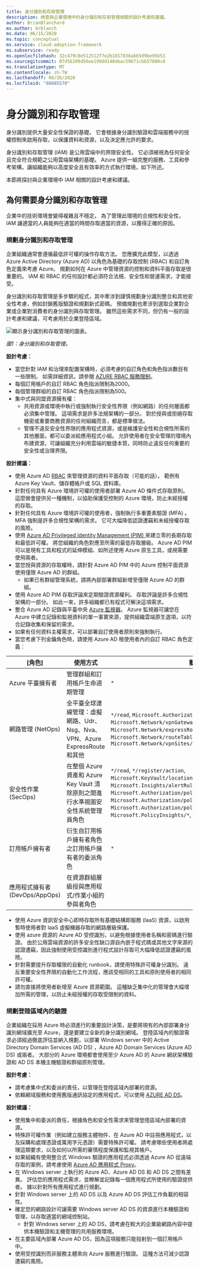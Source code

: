 ```yaml
---
title: 身分識別和存取管理
description: 檢查與企業環境中的身分識別和存取管理相關的設計考慮和建議。
author: BrianBlanchard
ms.author: brblanch
ms.date: 06/15/2020
ms.topic: conceptual
ms.service: cloud-adoption-framework
ms.subservice: ready
ms.openlocfilehash: 32c479c8e512512f7e2b1817838ab65d9be95b53
ms.sourcegitcommit: 07d56209d56ee199dd148dbac59671cbb57880c0
ms.translationtype: MT
ms.contentlocale: zh-TW
ms.lasthandoff: 08/26/2020
ms.locfileid: "88885570"
---
```

# <a name="identity-and-access-management"></a>身分識別和存取管理

身分識別提供大量安全性保證的基礎。 它會根據身分識別驗證和雲端服務中的授權控制來啟用存取，以保護資料和資源，以及決定應允許的要求。

身分識別和存取管理 (IAM) 是公用雲端中的界限安全性。 它必須被視為任何安全且完全符合規範之公用雲端架構的基礎。 Azure 提供一組完整的服務、工具和參考架構，讓組織能夠以高度安全且有效率的方式執行環境，如下所述。

本節將探討與企業環境中 IAM 相關的設計考慮和建議。

## <a name="why-we-need-identity-and-access-management"></a>為何需要身分識別和存取管理

企業中的技術環境會變得複雜且不穩定。 為了管理此環境的合規性和安全性，IAM 讓適當的人員能夠在適當的時間存取適當的資源，以獲得正確的原因。

### <a name="plan-for-identity-and-access-management"></a>規劃身分識別和存取管理

企業組織通常會遵循最低許可權的操作存取方法。 您應擴充此模型，以透過 Azure Active Directory (Azure AD) 以角色為基礎的存取控制 (RBAC) 和自訂角色定義來考慮 Azure。 規劃如何在 Azure 中管理資源的控制和資料平面存取是很重要的。 IAM 和 RBAC 的任何設計都必須符合法規、安全性和營運需求，才能接受。

身分識別和存取管理是多步驟的程式，其中牽涉到謹慎規劃身分識別整合和其他安全性考慮，例如封鎖舊版驗證和規劃新式密碼。 預備規劃也牽涉到選取企業對企業或企業對消費者的身分識別與存取管理。 雖然這些需求不同，但仍有一般的設計考慮和建議，可考慮用於企業登陸區域。

![顯示身分識別和存取管理的圖表。](./media/iam.png)

_圖1：身分識別和存取管理。_

**設計考慮：**

- 當您針對 IAM 和治理來配置架構時，必須考慮的自訂角色和角色指派數目有一些限制。 如需詳細資訊，請參閱 [AZURE RBAC 服務限制](/azure/azure-resource-manager/management/azure-subscription-service-limits#role-based-access-control-limits)。
- 每個訂用帳戶的自訂 RBAC 角色指派限制為2000。
- 每個管理群組的自訂 RBAC 角色指派限制為500。
- 集中式與同盟資源擁有權：
  - 共用資源或環境中執行或強制執行安全性界限（例如網路）的任何層面都必須集中管理。 這項需求是許多法規架構的一部分。 對於授與或拒絕存取機密或重要商務資源的任何組織而言，都是標準做法。
  - 管理不違反安全性界限的應用程式資源，或是維護安全性和合規性所需的其他層面，都可以委派給應用程式小組。 允許使用者在安全管理的環境內布建資源，可讓組織充分利用雲端的敏捷本質，同時防止違反任何重要的安全性或治理界限。

<!-- docsTest:ignore Azure-AD-only Azure-AD-managed -->

**設計建議：**

- 使用 Azure AD [RBAC](/azure/role-based-access-control/overview) 來管理資源的資料平面存取（可能的話）。 範例有 Azure Key Vault、儲存體帳戶或 SQL 資料庫。
- 針對任何具有 Azure 環境許可權的使用者部署 Azure AD 條件式存取原則。 這麼做會提供另一種機制，以協助保護受控制的 Azure 環境，防止未經授權的存取。
- 針對任何具有 Azure 環境許可權的使用者，強制執行多重要素驗證 (MFA) 。 MFA 強制是許多合規性架構的需求。 它可大幅降低認證遭竊和未經授權存取的風險。
- 使用 [Azure AD Privileged Identity Management (PIM) ](/azure/active-directory/privileged-identity-management/pim-configure) 來建立零的長期存取和最低許可權。 將您組織的角色對應至所需的最低存取層級。 Azure AD PIM 可以是現有工具和程式的延伸模組、如所述使用 Azure 原生工具，或視需要使用兩者。
- 當您授與資源的存取權時，請針對 Azure AD PIM 中的 Azure 控制平面資源使用僅限 Azure AD 的群組。
  - 如果已有群組管理系統，請將內部部署群組新增至僅限 Azure AD 的群組。
- 使用 Azure AD PIM 存取評論來定期驗證資源權利。 存取評論是許多合規性架構的一部分。 如此一來，許多組織都已有程式可解決這項需求。
- 整合 Azure AD 記錄與平臺中央 [Azure 監視器](/azure/active-directory/reports-monitoring/concept-activity-logs-azure-monitor)。 Azure 監視器可讓您在 Azure 中建立記錄和監視資料的單一事實來源，提供組織雲端原生選項，以符合記錄收集和保留的需求。
- 如果有任何資料主權需求，可以部署自訂使用者原則來強制執行。
- 當您考慮下列金鑰角色時，請使用 Azure AD 租使用者內的自訂 RBAC 角色定義：

| [角色] | 使用方式 | 動作 | 沒有任何動作 |
|---|---|---|---|
| Azure 平臺擁有者               | 管理群組和訂用帳戶生命週期管理                                                           | `*`                                                                                                                                                                                                                  |                                                                                                                                                                                         |
| 網路管理 (NetOps)         | 全平臺全球連線管理：虛擬網路、Udr、Nsg、Nva、VPN、Azure ExpressRoute 和其他            | `*/read`, `Microsoft.Authorization/*/write`, `Microsoft.Network/vpnGateways/*`, `Microsoft.Network/expressRouteCircuits/*`, `Microsoft.Network/routeTables/write`, `Microsoft.Network/vpnSites/*`                              |                                                                                                                                                                               |
| 安全性作業 (SecOps)        | 在整個 Azure 資產和 Azure Key Vault 清除原則之間進行水準視圖安全性系統管理員角色 | `*/read`, `*/register/action`, `Microsoft.KeyVault/locations/deletedVaults/purge/action`, `Microsoft.Insights/alertRules/*`, `Microsoft.Authorization/policyDefinitions/*`, `Microsoft.Authorization/policyAssignments/*`, `Microsoft.Authorization/policySetDefinitions/*`, `Microsoft.PolicyInsights/*`, `Microsoft.Security/*` |                                                                            |
| 訂用帳戶擁有者                 | 衍生自訂用帳戶擁有者角色之訂用帳戶擁有者的委派角色                                       | `*`                                                                                                                                                                                                                  | `Microsoft.Authorization/*/write`, `Microsoft.Network/vpnGateways/*`, `Microsoft.Network/expressRouteCircuits/*`, `Microsoft.Network/routeTables/write`, `Microsoft.Network/vpnSites/*` |
| 應用程式擁有者 (DevOps/AppOps)  | 在資源群組層級授與應用程式/作業小組的參與者角色                                 |                                                                                                                                                                                                                    | `Microsoft.Network/publicIPAddresses/write`, `Microsoft.Network/virtualNetworks/write`, `Microsoft.KeyVault/locations/deletedVaults/purge/action`                                         |

- 使用 Azure 資訊安全中心即時存取所有基礎結構即服務 (IaaS) 資源，以啟用暫時使用者對 IaaS 虛擬機器存取的網路層級保護。
- 使用 azure 資源的 Azure AD 受控識別，以避免根據使用者名稱和密碼進行驗證。 由於公用雲端資源的許多安全性缺口源自內嵌于程式碼或其他文字來源的認證遭竊，因此強制使用受控識別進行程式設計存取可大幅降低認證遭竊的風險。
- 針對需要提升存取權限的自動化 runbook，請使用特殊許可權身分識別。 違反重要安全性界限的自動化工作流程，應該受相同的工具和原則使用者的相同許可權。
- 請勿直接將使用者新增至 Azure 資源範圍。 這種缺乏集中化的管理會大幅增加所需的管理，以防止未經授權的存取受限制的資料。

### <a name="plan-for-authentication-inside-a-landing-zone"></a>規劃登陸區域內的驗證

企業組織在採用 Azure 時必須進行的重要設計決策，是要將現有的內部部署身分識別網域擴充至 Azure，還是要建立全新的身分識別網域。 登陸區域內的驗證需求必須經過徹底評估並納入規劃，以部署 Windows server 中的 Active Directory Domain Services (AD DS) ，Azure AD Domain Services (Azure AD DS) 或兩者。 大部分的 Azure 環境都會使用至少 Azure AD 的 Azure 網狀架構驗證和 AD DS 本機主機驗證和群組原則管理。

**設計考慮：**

- 請考慮集中式和委派的責任，以管理在登陸區域內部署的資源。
- 依賴網域服務和使用舊版通訊協定的應用程式，可以使用 [AZURE AD DS](/azure/active-directory-domain-services)。

**設計建議：**

- 使用集中和委派的責任，根據角色和安全性需求來管理登陸區域內部署的資源。
- 特殊許可權作業（例如建立服務主體物件、在 Azure AD 中註冊應用程式，以及採購和處理憑證或萬用字元憑證）需要特殊許可權。 請考慮哪些使用者將處理這類要求，以及如何以所需的審慎程度保護和監視其帳戶。
- 如果組織有使用整合式 Windows 驗證的應用程式必須透過 Azure AD 從遠端存取的案例，請考慮使用 [Azure AD 應用程式 Proxy](/azure/active-directory/manage-apps/application-proxy)。
- 在 Windows server 上執行的 Azure AD、Azure AD DS 和 AD DS 之間有差異。 評估您的應用程式需求，並瞭解並記錄每一個應用程式所使用的驗證提供者。 據以針對所有應用程式進行規劃。
- 針對 Windows server 上的 AD DS 以及 Azure AD DS 評估工作負載的相容性。
- 確定您的網路設計可讓需要 Windows server AD DS 的資源進行本機驗證和管理，以存取適當的網域控制站。
  - 針對 Windows server 上的 AD DS，請考慮在較大的企業級網路內容中提供本機驗證和主機管理的共用服務環境。
- 在主要區域內部署 Azure AD DS，因為這項服務只能投射到一個訂用帳戶中。
- 使用受控識別而非服務主體來向 Azure 服務進行驗證。 這種方法可減少認證遭竊的風險。
